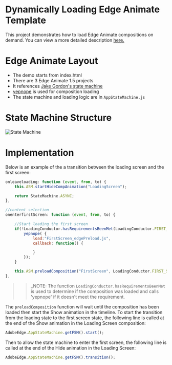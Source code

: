 Dynamically Loading Edge Animate Template
=========================================

This project demonstrates how to load Edge Animate compositions on demand. 
You can view a more detailed description [here.](http://flynnjones.wordpress.com/2013/01/02/a-new-way-to-dynamically-load-adobe-edge-animate-compositions/)

Edge Animate Layout
===================
 
 * The demo starts from index.html
 * There are 3 Edge Animate 1.5 projects
 * It references [Jake Gordon's state machine](https://github.com/jakesgordon/javascript-state-machine)
 * [yepnope](http://yepnopejs.com/) is used for composition loading
 * The state machine and loading logic are in `AppStateMachine.js`


State Machine Structure
=======================

![State Machine](http://flynnjones.files.wordpress.com/2013/12/animatestatemachine1.png)


Implementation
==============

Below is an example of the a transition between the loading screen and the first screen:

```javascript
onleaveloading: function (event, from, to) {
    this.ASM.startHideCompAnimation("LoadingScreen");

    return StateMachine.ASYNC;
},

//content selection
onenterfirstScreen: function (event, from, to) {

    //Start loading the first screen
    if(!LoadingConductor.hasRequirementsBeenMet(LoadingConductor.FIRST_SCREEN_REQ)) {
        yepnope( {
            load:"FirstScreen_edgePreload.js",
            callback: function() {

            }
        });
    }

    this.ASM.preloadComposition("FirstScreen", LoadingConductor.FIRST_SCREEN_REQ);
},
```

>> _NOTE: The function `LoadingConductor.hasRequirementsBeenMet` is used to determine if the
   composition was loaded and calls 'yepnope' if it doesn't meet the requirement.

The `preloadComposition` function will wait until the composition has been loaded 
then start the Show animation in the timeline. To start the transition from the loading state 
to the first screen state, the following line is called at the end of the Show 
animation in the Loading Screen composition:
```javascript
AdobeEdge.AppStateMachine.getFSM().start();
```

Then to allow the state machine to enter the first screen, the following line is 
called at the end of the Hide animation in the Loading Screen:
```javascript
AdobeEdge.AppStateMachine.getFSM().transition();
```
